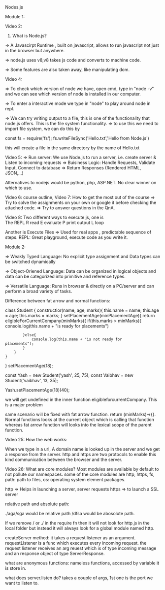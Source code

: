 Nodes.js

Module 1:

Video 2:

1. What is Node.js?

=> A Javascirpt Runtime , built on javascript, allows to run 
javascript not just in the browser but anywhere.

=> node.js uses v8,v8 takes js code and converts to machine code.

=> Some features are also taken away, like manipulating dom.
 
Video 4:

=> To check which version of node we have, open cmd, type in "node -v"
and we can see which version of node is installed in our computer.

=> To enter a interactive mode we type in "node" to play around node in repl.

=> We can try writing output to a file, this is one of the functionality 
that  node.js offers. This is the file system functionality.
=>  to use this we need to import file system, we can do this by 

const fs = require('fs');
fs.writeFileSync('Hello.txt','Hello from Node.js')

this will create a file  in the same directory by the name of Hello.txt

Video 5:
=> Run server: We use Node.js to run a server, i.e. create server & Listen to incoming requests
=> Buisiness Logic: Handle Requests, Validate Input, Connect to database
=> Return Responses (Rendered HTML, JSON,...)

Alternatives to nodejs would  be python, php, ASP.NET. No clear winner 
on which to use. 

Video 6: course outline, Video 7: How to get the most out of the course 
=> Try to solve the assignments on your own or google it before checking the attached code.
=> Try to answer questions in the QnA.

Video 8: Two different ways to execute js, one is  
The REPL
R read E evaluate  P print output  L loop

Another is Execute Files => Used for real apps , predictable sequence of steps. 
REPL: Great playground, execute code as you write it.


Module 2:

=> Weakly Typed Language: No explicit type assignment and Data types can be switched
dynamically

=> Object-Oriened Language: Data can be organized in logical objects and data can be 
categorized into primitive and reference types.

=> Versatile Language: Runs in browser & directly on a PC/server 
and can perform a broad variety of tasks.

Difference between fat arrow and normal functions:



class Student {
	constructior(name, age, marks){
		this.name = name;
		this.age = age;
		this.marks = marks;
	}
	setPlacementAge(minPlacementAge){
		return eligibleForCurrentCompany(minMarks){
			if(this.marks > minMarks){ console.log(this.name + "is 			ready for placements")
				
			}else{
				console.log(this.name + "is not ready for 					placements");
			}
		}
	}
}
setPlacementAge(18);

const Yash = new Student('yash', 25, 75);
const Vaibhav = new Student('vaibhav', 13, 35);

Yash.setPlacementAge(18)(40);

we will get undefined in the inner function eligibleforcurrentCompany.
This is a major problem

same scenario will be fixed with fat arrow function. return (minMarks)=>{}.
Normal functions looks at the current object which is calling that function whereas  fat arrow function will looks into the lexical scope
of the parent function.

Video 25: How the web works:

When we type in  a url,
A domain name is looked up in the server and we get a response from the server.
http and https are two protocols to enable this kind 
communication between the browser and the server.

Video 26: What are core modules?
Most modules are available by default to not pollute our namespaces. some of the core modules are http, https, fs, path: path to files, os: operating system element packages.

http => Helps in launching a server, server requests
https => to launch a SSL server

relative path and absolute path:

./aga/sga would be relative path
/dfsa would be abosolute path.

If we remove / or ./ in the require fn then it will not look for http.js in the local folder but instead it will always look for a global module named http.

createServer method:
it takes a request listener as an argument.
requestListener is a func which executes every incoming request. 
the request listener receives an arg reuest which is of type incoming message and an response object of type ServerResponse.

what are anonymous functions: nameless functions, accessed by variable it is store in.

what does server.listen do?
takes a couple of args, 1st one is the port we want to listen to.



